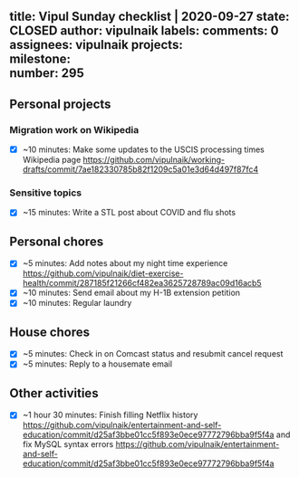 title:	Vipul Sunday checklist | 2020-09-27
state:	CLOSED
author:	vipulnaik
labels:	
comments:	0
assignees:	vipulnaik
projects:	
milestone:	
number:	295
--
## Personal projects

### Migration work on Wikipedia

- [x] ~10 minutes: Make some updates to the USCIS processing times Wikipedia page https://github.com/vipulnaik/working-drafts/commit/7ae182330785b82f1209c5a01e3d64d497f87fc4

### Sensitive topics

- [x] ~15 minutes: Write a STL post about COVID and flu shots

## Personal chores

- [x] ~5 minutes: Add notes about my night time experience https://github.com/vipulnaik/diet-exercise-health/commit/287185f21266cf482ea3625728789ac09d16acb5
- [x] ~10 minutes: Send email about my H-1B extension petition
- [x] ~10 minutes: Regular laundry

## House chores

- [x] ~5 minutes: Check in on Comcast status and resubmit cancel request
- [x] ~5 minutes:  Reply to a housemate email

## Other activities

- [x] ~1 hour 30 minutes: Finish filling Netflix history https://github.com/vipulnaik/entertainment-and-self-education/commit/d25af3bbe01cc5f893e0ece97772796bba9f5f4a and fix MySQL syntax errors https://github.com/vipulnaik/entertainment-and-self-education/commit/d25af3bbe01cc5f893e0ece97772796bba9f5f4a

